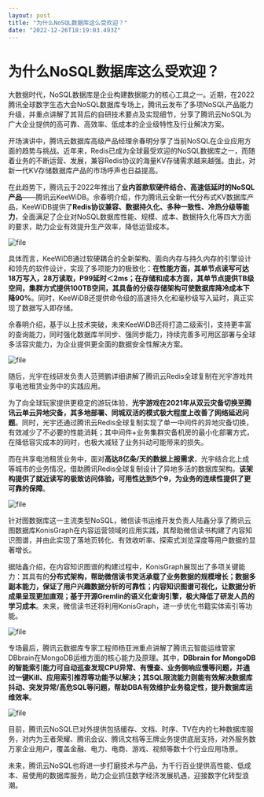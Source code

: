 ```yaml
---
layout: post
title: "为什么NoSQL数据库这么受欢迎？"
date: "2022-12-26T18:19:03.493Z"
---
```

为什么NoSQL数据库这么受欢迎？
=================

大数据时代，NoSQL数据库是企业构建数据能力的核心工具之一。近期，在2022腾讯全球数字生态大会NoSQL数据库专场上，腾讯云发布了多项NoSQL产品能力升级，并重点讲解了其背后的自研技术要点及实现细节，分享了腾讯云NoSQL为广大企业提供的高可靠、高效率、低成本的企业级特性及行业解决方案。

开场演讲中，腾讯云数据库高级产品经理佘春明分享了当前NoSQL在企业应用方面的趋势与挑战。近年来，Redis已成为全球最受欢迎的NoSQL数据库之一，而随着业务的不断运营、发展，兼容Redis协议的海量KV存储需求越来越强。由此，对新一代KV存储数据库产品的市场呼声也日益提高。

在此趋势下，腾讯云于2022年推出了**业内首款软硬件结合、高速低延时的NoSQL产品**——腾讯云KeeWiDB。佘春明介绍，作为腾讯云全新一代分布式KV数据库产品，KeeWiDB提供了**Redis协议兼容、数据持久化、多种一致性、冷热分级等能力**，全面满足了企业对NoSQL数据库性能、规模、成本、数据持久化等四大方面的要求，助力企业有效提升生产效率，降低运营成本。

![file](https://img2023.cnblogs.com/other/1805314/202212/1805314-20221226112657658-1572045862.png)

具体而言，KeeWiDB通过软硬耦合的全新架构、面向内存与持久内存的引擎设计和领先的软件设计，实现了多项能力的极致化：**在性能方面，其单节点读写可达18万写入，28万读取，P99延时＜2ms；在存储和成本方面，其单节点提供TB级空间，集群方式提供100TB空间，其具备的分级存储架构可使数据库降冷成本下降90%**。同时，KeeWiDB还提供命令级的高速持久化和毫秒级写入延时，真正实现了数据写入即存储。

佘春明介绍，基于以上技术突破，未来KeeWiDB还将打造二级索引，支持更丰富的查询能力，同时强化数据库半同步、强同步能力，持续完善多可用区部署与全球多活容灾能力，为企业提供更全面的数据安全性解决方案。

![file](https://img2023.cnblogs.com/other/1805314/202212/1805314-20221226112658426-1227539945.png)

随后，光宇在线研发负责人范赟鹏详细讲解了腾讯云Redis全球复制在光宇游戏共享电池租赁业务中的实践应用。

为了向全球玩家提供更稳定的游玩体验，**光宇游戏在2021年从双云灾备切换至腾讯云单云异地灾备，其多地部署、同城双活的模式极大程度上改善了网络延迟问题**。同时，光宇还通过腾讯云Redis全球复制实现了单一中间件的异地灾备切换，有效减少了不必要的性能消耗；其中间件+业务集群灾备机房的最小化部署方式，在降低容灾成本的同时，也极大减轻了业务抖动可能带来的损失。

而在共享电池租赁业务中，面对**高达8亿条/天的数据上报需求**，光宇结合北上成等城市的业务情况，借助腾讯Redis全球复制设计了异地多活的数据库架构。**该架构提供了就近读写的极致访问体验，可用性达到5个9，为业务的连续性提供了更可靠的保障**。

![file](https://img2023.cnblogs.com/other/1805314/202212/1805314-20221226112700763-1096318732.png)

针对图数据库这一主流类型NoSQL，微信读书运维开发负责人陆鑫分享了腾讯云图数据库KonisGraph在内容运营领域的应用实践，其帮助微信读书构建了内容知识图谱，并由此实现了落地页转化、有效收听率、探索式浏览深度等用户数据的显著增长。

据陆鑫介绍，在内容知识图谱的构建过程中，KonisGraph展现出了多项关键能力：其具有的**分布式架构，帮助微信读书灵活承载了业务数据的规模增长；数据多副本能力，保证了用户兴趣数据分析的可靠性；内容知识图谱可视化，让数据分析成果呈现更加直观；基于开源Gremlin的语义化查询引擎，极大降低了研发人员的学习成本**。未来，微信读书还将利用KonisGraph，进一步优化书籍实体索引等功能。

![file](https://img2023.cnblogs.com/other/1805314/202212/1805314-20221226112701525-819831059.png)

专场最后，腾讯云数据库专家工程师杨亚洲重点讲解了腾讯云智能运维管家DBbrain在MongoDB运维方面的核心能力及原理。其中，**DBbrain for MongoDB 的智能索引能力可自动巡查发现CPU异常、有慢查、业务侧响应慢等问题，并通过一键Kill、应用索引推荐等功能予以解决；其SQL限流能力则能有效解决数据库抖动、突发异常/高危SQL等问题，帮助DBA有效维护业务稳定性，提升数据库运维效率**。

![file](https://img2023.cnblogs.com/other/1805314/202212/1805314-20221226112702444-430755320.png)

目前，腾讯云NoSQL已对外提供包括缓存、文档、时序、TV在内的七种数据库服务，对内为王者荣耀、腾讯会议、腾讯文档等王牌业务提供底层支持，对外服务数万家企业用户，覆盖金融、电力、电商、游戏、视频等数十个行业应用场景。

未来，腾讯云NoSQL也将进一步打磨技术与产品，为千行百业提供高性能、低成本、易使用的数据库服务，助力企业抓住数字经济发展机遇，迎接数字化转型浪潮。